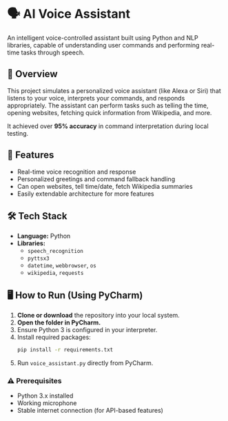 # 🗣️ AI Voice Assistant

An intelligent voice-controlled assistant built using Python and NLP libraries, capable of understanding user commands and performing real-time tasks through speech.

## 📌 Overview
This project simulates a personalized voice assistant (like Alexa or Siri) that listens to your voice, interprets your commands, and responds appropriately. The assistant can perform tasks such as telling the time, opening websites, fetching quick information from Wikipedia, and more.

It achieved over **95% accuracy** in command interpretation during local testing.

## 🎯 Features
- Real-time voice recognition and response
- Personalized greetings and command fallback handling
- Can open websites, tell time/date, fetch Wikipedia summaries
- Easily extendable architecture for more features

## 🛠️ Tech Stack
- **Language:** Python
- **Libraries:**
  - `speech_recognition`
  - `pyttsx3`
  - `datetime`, `webbrowser`, `os`
  - `wikipedia`, `requests`



## 🖥️ How to Run (Using PyCharm)

1. **Clone or download** the repository into your local system.
2. **Open the folder in PyCharm.**
3. Ensure Python 3 is configured in your interpreter.
4. Install required packages:
    ```bash
    pip install -r requirements.txt
    ```
5. Run `voice_assistant.py` directly from PyCharm.

### ⚠️ Prerequisites
- Python 3.x installed
- Working microphone
- Stable internet connection (for API-based features)


